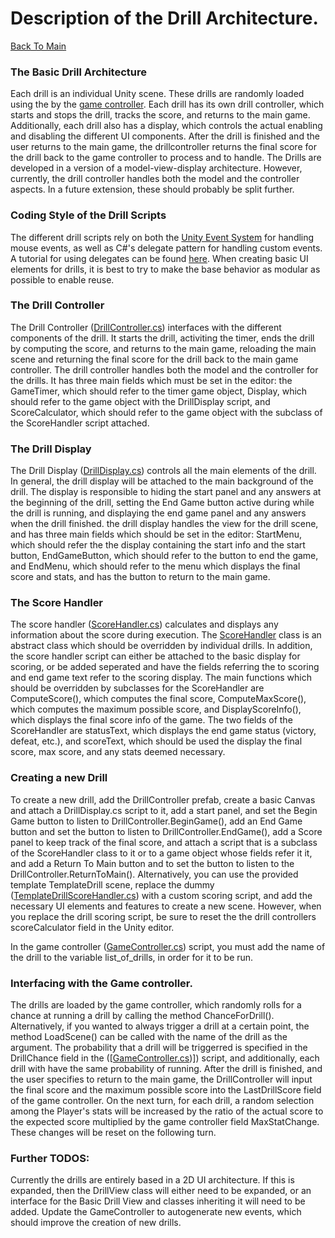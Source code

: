 # Description of the Drill Architecture.
[Back To Main](/README.md)

### The Basic Drill Architecture
Each drill is an individual Unity scene. These drills are randomly loaded using the by the
[game controller](./GameControllerDescription.md). Each drill has its own drill controller, which starts and
stops the drill, tracks the score, and returns to the main game. Additionally, each drill also has a display, which
controls the actual enabling and disabling the different UI components. After the drill is finished and the user
returns to the main game, the drillcontroller returns the final score for the drill back to the game controller to
process and to handle. The Drills are developed in a version of a model-view-display architecture. However, currently, the drill
controller handles both the model and the controller aspects. In a future extension, these should probably be split further.

### Coding Style of the Drill Scripts
The different drill scripts rely on both the [Unity Event System](https://docs.unity3d.com/Manual/EventSystem.html) for handling
mouse events, as well as C#'s delegate pattern for handling custom events. A tutorial for using delegates can be found
[here](https://docs.microsoft.com/en-us/dotnet/csharp/delegates-events). When creating basic UI elements for drills, it is best
to try to make the base behavior as modular as possible to enable reuse.

### The Drill Controller
The Drill Controller ([DrillController.cs](../Assets/Scripts/Drills/DrillController.cs)) interfaces with the different components of
the drill. It starts the drill, activiting the timer, ends the drill by computing the score, and returns to the main game, reloading
the main scene and returning the final score for the drill back to the main game controller. The drill controller handles both the
model and the controller for the drills. It has three main fields which must be set in the editor: the GameTimer, which should refer
to the timer game object, Display, which should refer to the game object with the DrillDisplay script, and ScoreCalculator, which
should refer to the game object with the subclass of the ScoreHandler script attached.

### The Drill Display
The Drill Display ([DrillDisplay.cs](../Assets/Scripts/Drills/DrillDisplay.cs)) controls all the main elements of the drill. In general,
the drill display will be attached to the main background of the drill. The display is responsible to hiding the start panel and any
answers at the beginning of the drill, setting the End Game button active during while the drill is running, and displaying the end
game panel and any answers when the drill finished. the drill display handles the view for the drill scene, and has three main fields
which should be set in the editor: StartMenu, which should refer the the display containing the start info and the start button,
EndGameButton, which should refer to the button to end the game, and EndMenu, which should refer to the menu which displays the final
score and stats, and has the button to return to the main game.

### The Score Handler
The score handler ([ScoreHandler.cs](../Assets/Scripts/Drills/Scoring/ScoreHandler.cs)) calculates and displays any information about
the score during execution. The [ScoreHandler](../Assets/Scripts/Drills/Scoring/ScoreHandler.cs) class is an abstract class which
should be overridden by individual drills. In addition, the score handler script can either be attached to the basic display for scoring, or be added seperated and have the fields referring the to scoring and end game text refer to the scoring display.
The main functions which should be overridden by subclasses for the ScoreHandler are ComputeScore(), which computes the final score,
ComputeMaxScore(), which computes the maximum possible score, and DisplayScoreInfo(), which displays the final score info of the game.
The two fields of the ScoreHandler are statusText, which displays the end game status (victory, defeat, etc.), and scoreText, which
should be used the display the final score, max score, and any stats deemed necessary.

### Creating a new Drill
To create a new drill, add the DrillController prefab, create a basic Canvas and attach a DrillDisplay.cs script to it, add a start
panel, and set the Begin Game button to listen to DrillController.BeginGame(), add an End Game button and set the button to listen
to DrillController.EndGame(), add a Score panel to keep track of the final score, and attach a script that is a subclass of the
ScoreHandler class to it or to a game object whose fields refer it it, and add a Return To Main button and to set the button to listen to the DrillController.ReturnToMain().
Alternatively, you can use the provided template TemplateDrill scene, replace the dummy ([TemplateDrillScoreHandler.cs](../Assets/Scripts/Drills/Scoring/TemplateDrillScoreHandler.cs))
with a custom scoring script, and add the necessary UI elements and features to create a new scene. However, when you replace the drill scoring script, be sure to reset the
the drill controllers scoreCalculator field in the Unity editor.

In the game controller ([GameController.cs](../Assets/Scripts/GameController.cs)) script, you must add the name of the drill to the variable
list_of_drills, in order for it to be run.

### Interfacing with the Game controller.
The drills are loaded by the game controller, which randomly rolls for a chance at running a drill by calling the method ChanceForDrill().
Alternatively, if you wanted to always trigger a drill at a certain point, the method LoadScene() can be called with the name of the drill as the
argument. The probability that a drill will be triggerred is specified in the DrillChance field in the ([[GameController.cs](../Assets/Scripts/GameController.cs))]) script,
and additionally, each drill with have the same probability of running. After the drill is finished, and the user specifies to return to the main
game, the DrillController will input the final score and the maximum possible score into the LastDrillScore field of the game
controller. On the next turn, for each drill, a random selection among the Player's stats will be increased by the ratio of the actual score to the
expected score multiplied by the game controller field MaxStatChange. These changes will be reset on the following turn.

### Further TODOS:
Currently the drills are entirely based in a 2D UI architecture. If this is expanded, then the DrillView class will either need to
be expanded, or an interface for the Basic Drill View and classes inheriting it will need to be added. Update the GameController to
autogenerate new events, which should improve the creation of new drills.
